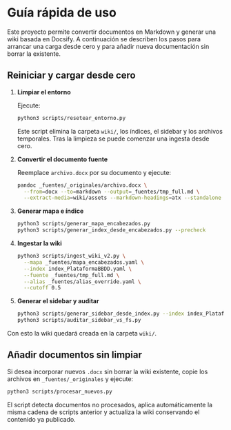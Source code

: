 # Guía rápida de uso

Este proyecto permite convertir documentos en Markdown y generar una wiki basada en Docsify. A continuación se describen los pasos para arrancar una carga desde cero y para añadir nueva documentación sin borrar la existente.

## Reiniciar y cargar desde cero

1. **Limpiar el entorno**

   Ejecute:
   ```bash
   python3 scripts/resetear_entorno.py
   ```
   Este script elimina la carpeta `wiki/`, los índices, el sidebar y los archivos temporales. Tras la limpieza se puede comenzar una ingesta desde cero.

2. **Convertir el documento fuente**

   Reemplace `archivo.docx` por su documento y ejecute:
   ```bash
   pandoc _fuentes/_originales/archivo.docx \
     --from=docx --to=markdown --output=_fuentes/tmp_full.md \
     --extract-media=wiki/assets --markdown-headings=atx --standalone --wrap=none
   ```

3. **Generar mapa e índice**

   ```bash
   python3 scripts/generar_mapa_encabezados.py
   python3 scripts/generar_index_desde_encabezados.py --precheck
   ```

4. **Ingestar la wiki**

   ```bash
   python3 scripts/ingest_wiki_v2.py \
     --mapa _fuentes/mapa_encabezados.yaml \
     --index index_PlataformaBBDD.yaml \
     --fuente _fuentes/tmp_full.md \
     --alias _fuentes/alias_override.yaml \
     --cutoff 0.5
   ```

5. **Generar el sidebar y auditar**

   ```bash
   python3 scripts/generar_sidebar_desde_index.py --index index_PlataformaBBDD.yaml --out _sidebar.md
   python3 scripts/auditar_sidebar_vs_fs.py
   ```

Con esto la wiki quedará creada en la carpeta `wiki/`.

## Añadir documentos sin limpiar

Si desea incorporar nuevos `.docx` sin borrar la wiki existente, copie los archivos en `_fuentes/_originales` y ejecute:

```bash
python3 scripts/procesar_nuevos.py
```

El script detecta documentos no procesados, aplica automáticamente la misma cadena de scripts anterior y actualiza la wiki conservando el contenido ya publicado.

